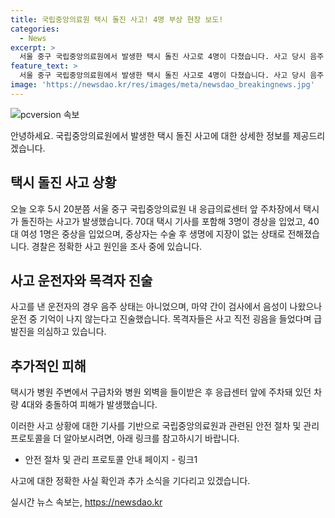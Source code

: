 ```yaml
---
title: 국립중앙의료원 택시 돌진 사고! 4명 부상 현장 보도!
categories:
  - News
excerpt: >
  서울 중구 국립중앙의료원에서 발생한 택시 돌진 사고로 4명이 다쳤습니다. 사고 당시 음주 상태는 아니었으나, 운전자의 기억 상실과 목격자 진술에 따라 급발진 가능성이 의심됩니다. 중상자는 수술 후 안정된 상태이며, 경찰은 사고의 정확한 원인을 조사 중입니다. 또한 사고로 인해 피해자들이 부상한 것으로 전해졌습니다. (150자)
feature_text: >
  서울 중구 국립중앙의료원에서 발생한 택시 돌진 사고로 4명이 다쳤습니다. 사고 당시 음주 상태는 아니었으나, 운전자의 기억 상실과 목격자 진술에 따라 급발진 가능성이 의심됩니다. 중상자는 수술 후 안정된 상태이며, 경찰은 사고의 정확한 원인을 조사 중입니다. 또한 사고로 인해 피해자들이 부상한 것으로 전해졌습니다. (150자)
image: 'https://newsdao.kr/res/images/meta/newsdao_breakingnews.jpg'
---
```


<p><img src="https://newsdao.kr/res/images/meta/newsdao_breakingnews.jpg" alt="pcversion 속보" /></p>

<p>안녕하세요. 국립중앙의료원에서 발생한 택시 돌진 사고에 대한 상세한 정보를 제공드리겠습니다.</p>

<h2 data-ke-size="size26">택시 돌진 사고 상황</h2>

<p data-ke-size="size16">오늘 오후 5시 20분쯤 서울 중구 국립중앙의료원 내 응급의료센터 앞 주차장에서 택시가 돌진하는 사고가 발생했습니다. 70대 택시 기사를 포함해 3명이 경상을 입었고, 40대 여성 1명은 중상을 입었으며, 중상자는 수술 후 생명에 지장이 없는 상태로 전해졌습니다. 경찰은 정확한 사고 원인을 조사 중에 있습니다.</p>

<h2 data-ke-size="size26">사고 운전자와 목격자 진술</h2>

<p data-ke-size="size16">사고를 낸 운전자의 경우 음주 상태는 아니었으며, 마약 간이 검사에서 음성이 나왔으나 운전 중 기억이 나지 않는다고 진술했습니다. 목격자들은 사고 직전 굉음을 들었다며 급발진을 의심하고 있습니다.</p>

<h2 data-ke-size="size26">추가적인 피해</h2>

<p data-ke-size="size16">택시가 병원 주변에서 구급차와 병원 외벽을 들이받은 후 응급센터 앞에 주차돼 있던 차량 4대와 충돌하여 피해가 발생했습니다.</p>

<p>이러한 사고 상황에 대한 기사를 기반으로 국립중앙의료원과 관련된 안전 절차 및 관리 프로토콜을 더 알아보시려면, 아래 링크를 참고하시기 바랍니다.</p>

<ul>
    <li>안전 절차 및 관리 프로토콜 안내 페이지 - 링크1</li>
</ul>

<p>사고에 대한 정확한 사실 확인과 추가 소식을 기다리고 있겠습니다.</p>
실시간 뉴스 속보는, <a href="https://newsdao.kr" rel="dofollow">https://newsdao.kr</a>


